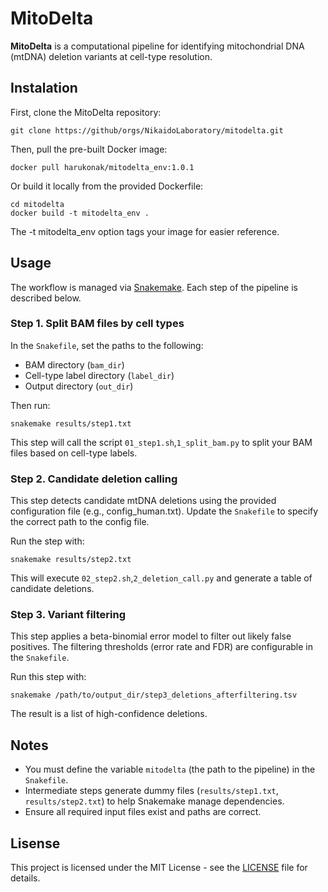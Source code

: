 # MitoDelta
**MitoDelta** is a computational pipeline for identifying mitochondrial DNA (mtDNA) deletion variants at cell-type resolution.

## Instalation
First, clone the MitoDelta repository:
```
git clone https://github/orgs/NikaidoLaboratory/mitodelta.git
```
Then, pull the pre-built Docker image:
```
docker pull harukonak/mitodelta_env:1.0.1
```
Or build it locally from the provided Dockerfile:
```
cd mitodelta
docker build -t mitodelta_env .
```
The -t mitodelta_env option tags your image for easier reference.


## Usage
The workflow is managed via [Snakemake](https://snakemake.readthedocs.io/en/stable/).
Each step of the pipeline is described below.

### Step 1. Split BAM files by cell types
In the `Snakefile`, set the paths to the following:
- BAM directory (`bam_dir`)
- Cell-type label directory (`label_dir`)
- Output directory (`out_dir`)

Then run:
```
snakemake results/step1.txt
```
This step will call the script `01_step1.sh`,`1_split_bam.py` to split your BAM files based on cell-type labels.

### Step 2. Candidate deletion calling
This step detects candidate mtDNA deletions using the provided configuration file (e.g., config_human.txt).
Update the `Snakefile` to specify the correct path to the config file.

Run the step with:
```
snakemake results/step2.txt
```
This will execute `02_step2.sh`,`2_deletion_call.py` and generate a table of candidate deletions.

### Step 3. Variant filtering
This step applies a beta-binomial error model to filter out likely false positives.
The filtering thresholds (error rate and FDR) are configurable in the `Snakefile`.

Run this step with:
```
snakemake /path/to/output_dir/step3_deletions_afterfiltering.tsv
```
The result is a list of high-confidence deletions.


## Notes
- You must define the variable `mitodelta` (the path to the pipeline) in the `Snakefile`.
- Intermediate steps generate dummy files (`results/step1.txt`, `results/step2.txt`) to help Snakemake manage dependencies.
- Ensure all required input files exist and paths are correct.

## Lisense
This project is licensed under the MIT License - see the [LICENSE](./LICENSE) file for details.
